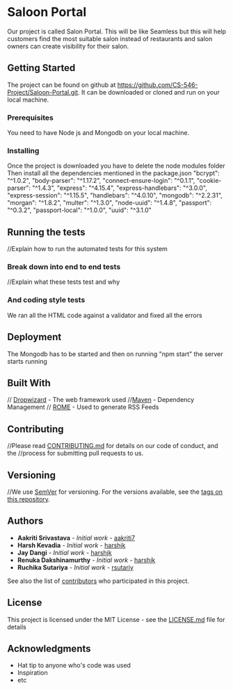 # Saloon Portal

Our project is called Salon Portal. This will be like Seamless but
this will help customers find the most suitable salon instead of restaurants and salon owners
can create visibility for their salon.

## Getting Started

The project can be found on github at https://github.com/CS-546-Project/Saloon-Portal.git. It can be downloaded or cloned and run on your local machine.

### Prerequisites

You need to have Node js and Mongodb on your local machine.

### Installing

Once the project is downloaded you have to delete the node modules folder
Then install all the dependencies mentioned in the package.json
    "bcrypt": "^1.0.2",
    "body-parser": "^1.17.2",
    "connect-ensure-login": "^0.1.1",
    "cookie-parser": "^1.4.3",
    "express": "^4.15.4",
    "express-handlebars": "^3.0.0",
    "express-session": "^1.15.5",
    "handlebars": "^4.0.10",
    "mongodb": "^2.2.31",
    "morgan": "^1.8.2",
    "multer": "^1.3.0",
    "node-uuid": "^1.4.8",
    "passport": "^0.3.2",
    "passport-local": "^1.0.0",
    "uuid": "^3.1.0"

## Running the tests

//Explain how to run the automated tests for this system

### Break down into end to end tests

//Explain what these tests test and why

### And coding style tests

We ran all the HTML code against a validator and fixed all the errors

## Deployment

The Mongodb has to be started and then on running "npm start" the server starts running

## Built With

// [Dropwizard](http://www.dropwizard.io/1.0.2/docs/) - The web framework used
//[Maven](https://maven.apache.org/) - Dependency Management
// [ROME](https://rometools.github.io/rome/) - Used to generate RSS Feeds

## Contributing

//Please read [CONTRIBUTING.md](https://gist.github.com/PurpleBooth/b24679402957c63ec426) for details on our code of conduct, and the //process for submitting pull requests to us.

## Versioning

//We use [SemVer](http://semver.org/) for versioning. For the versions available, see the [tags on this repository](https://github.com/your/project/tags). 

## Authors

* **Aakriti Srivastava** - *Initial work* - [aakriti7](https://github.com/aakriti7)
* **Harsh Kevadia** - *Initial work* - [harshjk](https://github.com/harshjk)
* **Jay Dangi** - *Initial work* - [harshjk](https://github.com/harshjk)
* **Renuka Dakshinamurthy** - *Initial work* - [harshjk](https://github.com/rdakshina)
* **Ruchika Sutariya** - *Initial work* - [rsutariy](https://github.com/rsutariy)


See also the list of [contributors](https://github.com/CS-546-Project/Saloon-Portal/graphs/contributors) who participated in this project.

## License

This project is licensed under the MIT License - see the [LICENSE.md](LICENSE.md) file for details

## Acknowledgments

* Hat tip to anyone who's code was used
* Inspiration
* etc
